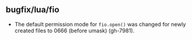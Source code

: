 ## bugfix/lua/fio

* The default permission mode for `fio.open()` was changed for newly
  created files to 0666 (before umask) (gh-7981).
